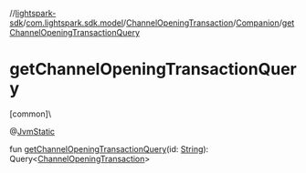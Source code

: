 //[lightspark-sdk](../../../../index.md)/[com.lightspark.sdk.model](../../index.md)/[ChannelOpeningTransaction](../index.md)/[Companion](index.md)/[getChannelOpeningTransactionQuery](get-channel-opening-transaction-query.md)

# getChannelOpeningTransactionQuery

[common]\

@[JvmStatic](https://kotlinlang.org/api/latest/jvm/stdlib/kotlin.jvm/-jvm-static/index.html)

fun [getChannelOpeningTransactionQuery](get-channel-opening-transaction-query.md)(id: [String](https://kotlinlang.org/api/latest/jvm/stdlib/kotlin/-string/index.html)): Query&lt;[ChannelOpeningTransaction](../index.md)&gt;

